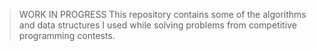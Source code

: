 > WORK IN PROGRESS
This repository contains some of the algorithms and data structures I used while solving problems from competitive programming contests.
